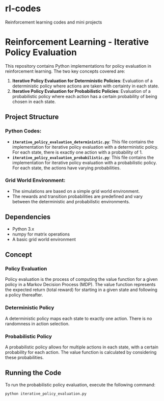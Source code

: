 # rl-codes
Reinforcement learning codes and mini projects

# Reinforcement Learning - Iterative Policy Evaluation

This repository contains Python implementations for policy evaluation in reinforcement learning. The two key concepts covered are:

1. **Iterative Policy Evaluation for Deterministic Policies**: Evaluation of a deterministic policy where actions are taken with certainty in each state.
2. **Iterative Policy Evaluation for Probabilistic Policies**: Evaluation of a probabilistic policy where each action has a certain probability of being chosen in each state.

## Project Structure

### Python Codes:
- **`iterative_policy_evaluation_deterministic.py`**: This file contains the implementation for iterative policy evaluation with a deterministic policy. For each state, there is exactly one action with a probability of 1.
- **`iterative_policy_evaluation_probabilistic.py`**: This file contains the implementation for iterative policy evaluation with a probabilistic policy. For each state, the actions have varying probabilities.

### Grid World Environment:
- The simulations are based on a simple grid world environment.
- The rewards and transition probabilities are predefined and vary between the deterministic and probabilistic environments.

## Dependencies
- Python 3.x
- numpy for matrix operations
- A basic grid world environment

## Concept

### Policy Evaluation

Policy evaluation is the process of computing the value function for a given policy in a Markov Decision Process (MDP). The value function represents the expected return (total reward) for starting in a given state and following a policy thereafter.

### Deterministic Policy

A deterministic policy maps each state to exactly one action. There is no randomness in action selection.

### Probabilistic Policy

A probabilistic policy allows for multiple actions in each state, with a certain probability for each action. The value function is calculated by considering these probabilities.

## Running the Code

To run the probabilistic policy evaluation, execute the following command:

```bash
python iterative_policy_evaluation.py
